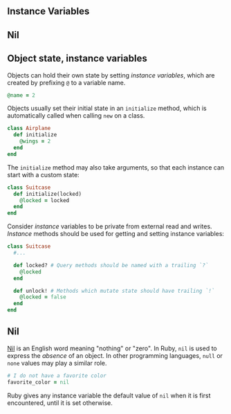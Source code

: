 ## Instance Variables

## Nil

## Object state, instance variables

Objects can hold their own state by setting _instance variables_, which are created by prefixing `@` to a variable name.

```ruby
@name = 2
```

Objects usually set their initial state in an `initialize` method, which is automatically called when calling `new` on a class.

```ruby
class Airplane
  def initialize
    @wings = 2
  end
end
```

The `initialize` method may also take arguments, so that each instance can start with a custom state:

```ruby
class Suitcase
  def initialize(locked)
    @locked = locked
  end
end
```

Consider _instance_ variables to be private from external read and writes. _Instance_ methods should be used for getting and setting instance variables:

```ruby
class Suitcase
  #...

  def locked? # Query methods should be named with a trailing `?`
    @locked
  end

  def unlock! # Methods which mutate state should have trailing `!`
    @locked = false
  end
end
```

## Nil

[Nil][nil-dictionary] is an English word meaning "nothing" or "zero". In Ruby, `nil` is used to express the _absence_ of an object. In other programming languages, `null` or `none` values may play a similar role.

```ruby
# I do not have a favorite color
favorite_color = nil
```

Ruby gives any instance variable the default value of `nil` when it is first encountered, until it is set otherwise.

[nil-dictionary]: https://www.merriam-webster.com/dictionary/nil
